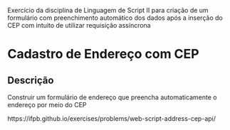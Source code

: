 <p>Exercício da disciplina de Linguagem de Script II para criação de um formulário com preenchimento automático dos dados após a inserção do CEP com intuito de utilizar requisição assíncrona</p>
<h1>Cadastro de Endereço com CEP</h1>
<h2>Descrição</h2>
<p>Construir um formulário de endereço que preencha automaticamente o endereço por meio do CEP</p>
https://ifpb.github.io/exercises/problems/web-script-address-cep-api/
